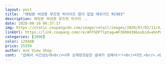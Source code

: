 ```yaml
---
layout: post 
title:  "헤링본 여성용 루즈핏 빅사이즈 원더 집업 래쉬가드 RC903" 
description: 헤링본 여성용 루즈핏 빅사이 ..
date: 2020-08-16 06:37:17 
img: https://static.coupangcdn.com/image/retail/images/2020/07/02/11/4/f0d7a22d-36b5-4c49-9f89-cf10e040a657.jpg 
linkUrl: https://link.coupang.com/re/AFFSDP?lptag=AF3600438&subid=ahnPublicAsk&pageKey=1770933593&itemId=3015328155&vendorItemId=71003506546&traceid=V0-113-d2c5cfb82f6b6674 
categories: [1006] 
color: 1294AB 
price: 25550 
author: Ask View Shop 
cont:  "급해서 사긴샀는데<br/>너무 오래된것같은 냄새가 심해서ㅜㅜ<br/>다만.<br/>.<br/> 냄새가 좀 심해요ㅠㅠㅠ 쉰냄새? 같은게 나요.<br/>.<br/><br/>시큼한 냄새가 너무심해요<br/>옷 디자인 사이즈 모두 맘에 들고 사진이랑 똑같아요!!<br/>와넉넉하니 편하고 좋네용ㅎㅎ 목 까지 올라와 뒷목 안탈꺼 같고 재질도 얇지않아 좋네요ㅎㅎㅎ지퍼라서 벗을때 더 좋겠고 바느질 마무리잘 되어있네요ㅎ<br/>특히 제가 마른편이라 몸에 딱 붙어서 몸매드러나는거를 별로 안 좋아하는데 넉넉하게 더 좋네요!<br/>" 
---
```

